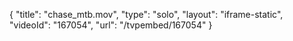 {
    "title": "chase_mtb.mov",
    "type": "solo",
    "layout": "iframe-static",
    "videoId": "167054",
    "url": "\/tvpembed\/167054"
}